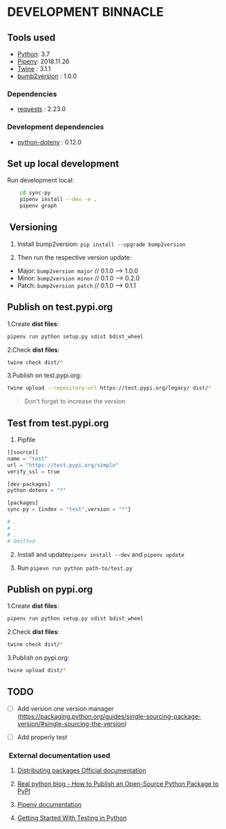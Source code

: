 # DEVELOPMENT BINNACLE

## Tools used

* [Python](https://www.python.org/): 3.7
* [Pipenv](https://github.com/pypa/pipenv): 2018.11.26
* [Twine](https://github.com/pypa/twine/) : 3.1.1
* [bumb2version](https://pypi.org/project/bump2version/) : 1.0.0

### Dependencies
* [requests](https://pypi.org/project/requests/) : 2.23.0

### Development dependencies
* [python-dotenv](https://pypi.org/project/python-dotenv/) : 0.12.0 

## Set up local development 
Run development local:
```bash
    cd sync-py
    pipenv install --dev -e .
    pipenv graph
```

##  Versioning

1. Install bump2version: `pip install --upgrade bump2version`

1. Then run the respective version update:
- Major: `bump2version major` // 0.1.0 --> 1.0.0
- Minor: `bump2version minor` // 0.1.0 --> 0.2.0
- Patch: `bump2version patch` // 0.1.0 --> 0.1.1

## Publish on test.pypi.org

1.Create **dist files**: 
```bash
pipenv run python setup.py sdist bdist_wheel
```

2.Check **dist files**: 
```bash
twine check dist/*
```

3.Publish on test.pypi.org: 
```bash
twine upload --repository-url https://test.pypi.org/legacy/ dist/*
```

> Don't forget to increase the version

## Test from test.pypi.org
1. Pipfile
```python
[[source]]
name = "test"
url = "https://test.pypi.org/simple"
verify_ssl = true

[dev-packages]
python-dotenv = "*"

[packages]
sync-py = {index = "test",version = "*"}

# .
# .
# .
# Omitted
```

2. Install and update`pipenv install --dev` and `pipenv update`

3. Run `pipevn run python path-to/test.py`

## Publish on pypi.org

1.Create **dist files**: 
```bash
pipenv run python setup.py sdist bdist_wheel
```

2.Check **dist files**: 
```bash
twine check dist/*
```

3.Publish on pypi.org: 
```bash
twine upload dist/*
```

## TODO

- [ ] Add version one version manager (https://packaging.python.org/guides/single-sourcing-package-version/#single-sourcing-the-version)
- [ ] Add properly test


###  External documentation used

1. [Distributing packages Official documentation](https://packaging.python.org/guides/distributing-packages-using-setuptools/#uploading-your-project-to-pypi)

1. [Real python blog - How to Publish an Open-Source Python Package to PyPI](https://realpython.com/pypi-publish-python-package/)

1. [Pipenv documentation](https://github.com/pypa/pipenv)

1. [Getting Started With Testing in Python](https://realpython.com/python-testing/)
